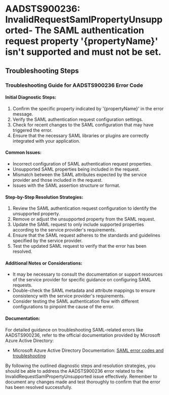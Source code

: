 
# AADSTS900236: InvalidRequestSamlPropertyUnsupported- The SAML authentication request property '{propertyName}' isn't supported and must not be set.


## Troubleshooting Steps
### Troubleshooting Guide for AADSTS900236 Error Code

#### Initial Diagnostic Steps:
1. Confirm the specific property indicated by '{propertyName}' in the error message.
2. Verify the SAML authentication request configuration settings.
3. Check for recent changes to the SAML configuration that may have triggered the error.
4. Ensure that the necessary SAML libraries or plugins are correctly integrated with your application.

#### Common Issues:
- Incorrect configuration of SAML authentication request properties.
- Unsupported SAML properties being included in the request.
- Mismatch between the SAML attributes expected by the service provider and those included in the request.
- Issues with the SAML assertion structure or format.

#### Step-by-Step Resolution Strategies:
1. Review the SAML authentication request configuration to identify the unsupported property.
2. Remove or adjust the unsupported property from the SAML request.
3. Update the SAML request to only include supported properties according to the service provider's requirements.
4. Ensure that the SAML request adheres to the standards and guidelines specified by the service provider.
5. Test the updated SAML request to verify that the error has been resolved.

#### Additional Notes or Considerations:
- It may be necessary to consult the documentation or support resources of the service provider for specific guidance on configuring SAML requests.
- Double-check the SAML metadata and attribute mappings to ensure consistency with the service provider's requirements.
- Consider testing the SAML authentication flow with different configurations to pinpoint the cause of the error.

#### Documentation:
For detailed guidance on troubleshooting SAML-related errors like AADSTS900236, refer to the official documentation provided by Microsoft Azure Active Directory:
- Microsoft Azure Active Directory Documentation: [SAML error codes and troubleshooting](https://docs.microsoft.com/en-us/azure/active-directory/develop/reply-url)

By following the outlined diagnostic steps and resolution strategies, you should be able to address the AADSTS900236 error related to the InvalidRequestSamlPropertyUnsupported issue effectively. Remember to document any changes made and test thoroughly to confirm that the error has been resolved successfully.